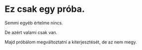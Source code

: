 # Ez csak egy próba.
Semmi egyéb értelme nincs.

De azért valami csak van.

Majd próbálom megváltoztatni a kiterjesztését, de az nem megy.
